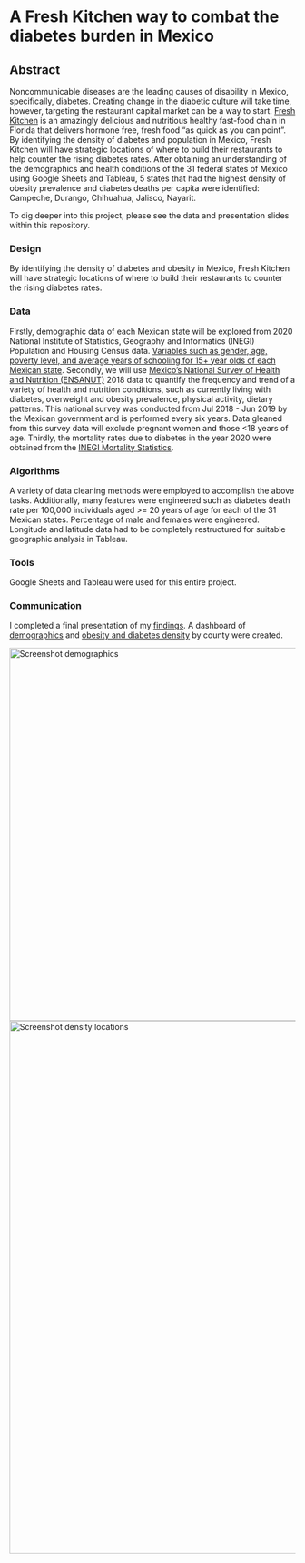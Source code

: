 # A Fresh Kitchen way to combat the diabetes burden in Mexico

## Abstract

Noncommunicable diseases are the leading causes of disability in Mexico, specifically, diabetes. Creating change in the diabetic culture will take time, however, targeting the restaurant capital market can be a way to start. [Fresh Kitchen](https://www.eatfreshkitchen.com/) is an amazingly delicious and nutritious healthy fast-food chain in Florida that delivers hormone free, fresh food “as quick as you can point”. By identifying the density of diabetes and population in Mexico, Fresh Kitchen will have strategic locations of where to build their restaurants to help counter the rising diabetes rates. After obtaining an understanding of the demographics and health conditions of the 31 federal states of Mexico using Google Sheets and Tableau, 5 states that had the highest density of obesity prevalence and diabetes deaths per capita were identified: Campeche, Durango, Chihuahua, Jalisco, Nayarit.

To dig deeper into this project, please see the data and presentation slides within this repository.

### Design  
By identifying the density of diabetes and obesity in Mexico, Fresh Kitchen will have strategic locations of where to build their restaurants to counter the rising diabetes rates. 

### Data  
Firstly, demographic data of each Mexican state will be explored from 2020 National Institute of Statistics, Geography and Informatics (INEGI) Population and Housing Census data. [Variables such as gender, age, poverty level, and average years of schooling for 15+ year olds of each Mexican state](https://www.inegi.org.mx/app/tabulados/interactivos/?pxq=Poblacion_Poblacion_01_e60cd8cf-927f-4b94-823e-972457a12d4b&idrt=123&opc=t). Secondly, we will use [Mexico’s National Survey of Health and Nutrition (ENSANUT)](https://en.www.inegi.org.mx/programas/ensanut/2018/#Tabular_data) 2018 data to quantify the frequency and trend of a variety of health and nutrition conditions, such as currently living with diabetes, overweight and obesity prevalence, physical activity, dietary patterns. This national survey was conducted from Jul 2018 - Jun 2019 by the Mexican government and is performed every six years. Data gleaned from this survey data will exclude pregnant women and those <18 years of age. Thirdly, the mortality rates due to diabetes in the year 2020 were obtained from the [INEGI Mortality Statistics](https://en.www.inegi.org.mx/app/tabulados/interactivos/?pxq=Mortalidad_Mortalidad_04_aa50eec5-79fe-45a7-aee2-a2d7ec0feeba&idrt=127&opc=t).

### Algorithms  
A variety of data cleaning methods were employed to accomplish the above tasks. Additionally, many features were engineered such as diabetes death rate per 100,000 individuals aged >= 20 years of age for each of the 31 Mexican states. Percentage of male and females were engineered. Longitude and latitude data had to be completely restructured for suitable geographic analysis in Tableau.

### Tools  
Google Sheets and Tableau were used for this entire project.

### Communication  
I completed a final presentation of my [findings](https://github.com/nicolemmcbride/Nutritious-meals-as-a-way-to-combat-Mexico-diabetes-burden/blob/main/Final%20Presentation%20of%20Results.pdf). A dashboard of [demographics](https://public.tableau.com/views/MexicoDiabetesBurdenI/Demos?:language=en-US&publish=yes&:display_count=n&:origin=viz_share_link) and [obesity and diabetes density](https://public.tableau.com/views/MexicoDiabetesBurdenII/Diabetes?:language=en-US&:display_count=n&:origin=viz_share_link) by county were created.

<img width="656" alt="Screenshot demographics" src="https://user-images.githubusercontent.com/80511410/196418948-da5707f1-ada5-4fc8-b968-5bbf59e2d559.png">


<img width="937" alt="Screenshot density locations" src="https://user-images.githubusercontent.com/80511410/196419534-2f35cff2-5dbe-4072-8b46-c17f4d559510.png">


